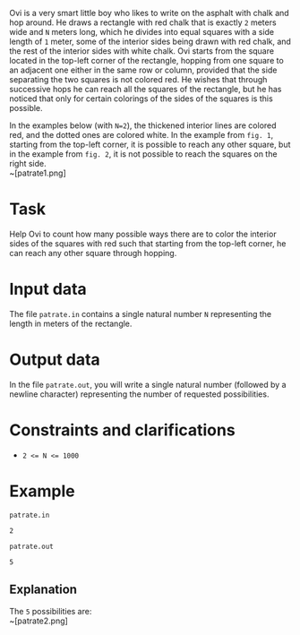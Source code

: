 Ovi is a very smart little boy who likes to write on the asphalt with chalk and hop around. He draws a rectangle with red chalk that is exactly `2` meters wide and `N` meters long, which he divides into equal squares with a side length of `1` meter, some of the interior sides being drawn with red chalk, and the rest of the interior sides with white chalk. Ovi starts from the square located in the top-left corner of the rectangle, hopping from one square to an adjacent one either in the same row or column, provided that the side separating the two squares is not colored red. He wishes that through successive hops he can reach all the squares of the rectangle, but he has noticed that only for certain colorings of the sides of the squares is this possible.

In the examples below (with `N=2`), the thickened interior lines are colored red, and the dotted ones are colored white. In the example from `fig. 1`, starting from the top-left corner, it is possible to reach any other square, but in the example from `fig. 2`, it is not possible to reach the squares on the right side.
\
~[patrate1.png]

# Task
Help Ovi to count how many possible ways there are to color the interior sides of the squares with red such that starting from the top-left corner, he can reach any other square through hopping.

# Input data
The file `patrate.in` contains a single natural number `N` representing the length in meters of the rectangle.

# Output data
In the file `patrate.out`, you will write a single natural number (followed by a newline character) representing the number of requested possibilities.

# Constraints and clarifications
* `2 <= N <= 1000`

# Example

`patrate.in`
```
2
```

`patrate.out`
```
5
```

Explanation
---
The `5` possibilities are:
\
~[patrate2.png]